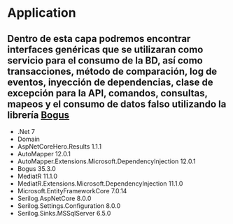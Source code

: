 # Application
## Dentro de esta capa podremos encontrar interfaces genéricas que se utilizaran como servicio para el consumo de la BD, así como transacciones, método de comparación, log de eventos, inyección de dependencias, clase de excepción para la API, comandos, consultas, mapeos y el consumo de datos falso utilizando la librería [Bogus](github.com/bchavez/Bogus)
* .Net 7
* Domain
* AspNetCoreHero.Results 1.1.1
* AutoMapper 12.0.1
* AutoMapper.Extensions.Microsoft.DependencyInjection 12.0.1
* Bogus 35.3.0
* MediatR 11.1.0
* MediatR.Extensions.Microsoft.DependencyInjection 11.1.0
* Microsoft.EntityFrameworkCore 7.0.14
* Serilog.AspNetCore 8.0.0
* Serilog.Settings.Configuration 8.0.0
* Serilog.Sinks.MSSqlServer 6.5.0
